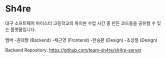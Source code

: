 # Sh4re
대구 소프트웨어 마이스터 고등학교의 파이썬 수업 시간 중 만든 코드들을 공유할 수 있는 플랫폼입니다.

멤버
-권대형 (Backend)
-채근영 (Frontend)
-한승환 (Design)
-조상철 (Design)

Backend Repository: https://github.com/team-sh4re/sh4re-server
